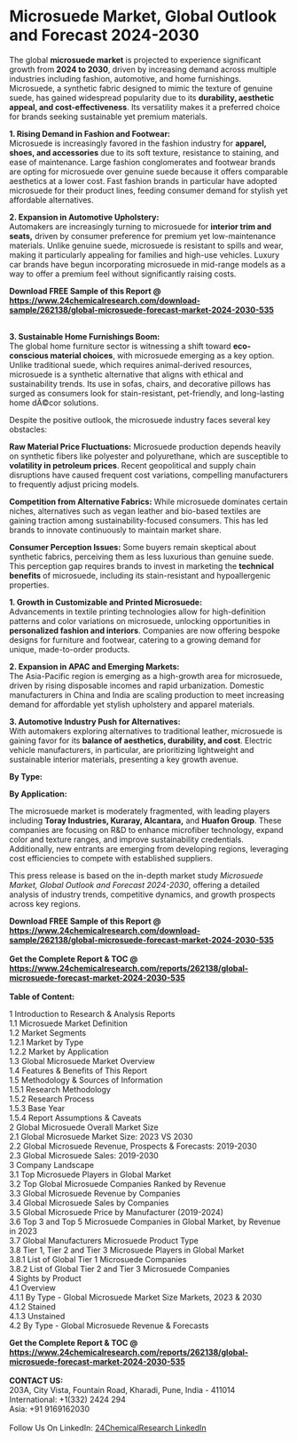 <h1>Microsuede Market, Global Outlook and Forecast 2024-2030</h1><p>The global <strong>microsuede market</strong> is projected to experience significant growth from <strong>2024 to 2030</strong>, driven by increasing demand across multiple industries including fashion, automotive, and home furnishings. Microsuede, a synthetic fabric designed to mimic the texture of genuine suede, has gained widespread popularity due to its <strong>durability, aesthetic appeal, and cost-effectiveness</strong>. Its versatility makes it a preferred choice for brands seeking sustainable yet premium materials.</p><p><strong>1. Rising Demand in Fashion and Footwear:</strong><br>
Microsuede is increasingly favored in the fashion industry for <strong>apparel, shoes, and accessories</strong> due to its soft texture, resistance to staining, and ease of maintenance. Large fashion conglomerates and footwear brands are opting for microsuede over genuine suede because it offers comparable aesthetics at a lower cost. Fast fashion brands in particular have adopted microsuede for their product lines, feeding consumer demand for stylish yet affordable alternatives.</p><p><strong>2. Expansion in Automotive Upholstery:</strong><br>
Automakers are increasingly turning to microsuede for <strong>interior trim and seats,</strong> driven by consumer preference for premium yet low-maintenance materials. Unlike genuine suede, microsuede is resistant to spills and wear, making it particularly appealing for families and high-use vehicles. Luxury car brands have begun incorporating microsuede in mid-range models as a way to offer a premium feel without significantly raising costs.</p><div><b>Download FREE Sample of this Report @ 
            <a href="https://www.24chemicalresearch.com/download-sample/262138/global-microsuede-forecast-market-2024-2030-535">
            https://www.24chemicalresearch.com/download-sample/262138/global-microsuede-forecast-market-2024-2030-535</a></b></div><br><p><strong>3. Sustainable Home Furnishings Boom:</strong><br>
The global home furniture sector is witnessing a shift toward <strong>eco-conscious material choices</strong>, with microsuede emerging as a key option. Unlike traditional suede, which requires animal-derived resources, microsuede is a synthetic alternative that aligns with ethical and sustainability trends. Its use in sofas, chairs, and decorative pillows has surged as consumers look for stain-resistant, pet-friendly, and long-lasting home dÃ©cor solutions.</p><p>Despite the positive outlook, the microsuede industry faces several key obstacles:</p><p><strong>Raw Material Price Fluctuations:</strong> Microsuede production depends heavily on synthetic fibers like polyester and polyurethane, which are susceptible to <strong>volatility in petroleum prices</strong>. Recent geopolitical and supply chain disruptions have caused frequent cost variations, compelling manufacturers to frequently adjust pricing models.</p><p><strong>Competition from Alternative Fabrics:</strong> While microsuede dominates certain niches, alternatives such as vegan leather and bio-based textiles are gaining traction among sustainability-focused consumers. This has led brands to innovate continuously to maintain market share.</p><p><strong>Consumer Perception Issues:</strong> Some buyers remain skeptical about synthetic fabrics, perceiving them as less luxurious than genuine suede. This perception gap requires brands to invest in marketing the <strong>technical benefits</strong> of microsuede, including its stain-resistant and hypoallergenic properties.</p><p><strong>1. Growth in Customizable and Printed Microsuede:</strong><br>
Advancements in textile printing technologies allow for high-definition patterns and color variations on microsuede, unlocking opportunities in <strong>personalized fashion and interiors</strong>. Companies are now offering bespoke designs for furniture and footwear, catering to a growing demand for unique, made-to-order products.</p><p><strong>2. Expansion in APAC and Emerging Markets:</strong><br>
The Asia-Pacific region is emerging as a high-growth area for microsuede, driven by rising disposable incomes and rapid urbanization. Domestic manufacturers in China and India are scaling production to meet increasing demand for affordable yet stylish upholstery and apparel materials.</p><p><strong>3. Automotive Industry Push for Alternatives:</strong><br>
With automakers exploring alternatives to traditional leather, microsuede is gaining favor for its <strong>balance of aesthetics, durability, and cost</strong>. Electric vehicle manufacturers, in particular, are prioritizing lightweight and sustainable interior materials, presenting a key growth avenue.</p><p><strong>By Type:</strong></p><p><strong>By Application:</strong></p><p>The microsuede market is moderately fragmented, with leading players including <strong>Toray Industries, Kuraray, Alcantara,</strong> and <strong>Huafon Group</strong>. These companies are focusing on R&amp;D to enhance microfiber technology, expand color and texture ranges, and improve sustainability credentials. Additionally, new entrants are emerging from developing regions, leveraging cost efficiencies to compete with established suppliers.</p><p>This press release is based on the in-depth market study <em>Microsuede Market, Global Outlook and Forecast 2024-2030</em>, offering a detailed analysis of industry trends, competitive dynamics, and growth prospects across key regions.</p><div><b>Download FREE Sample of this Report @ 
            <a href="https://www.24chemicalresearch.com/download-sample/262138/global-microsuede-forecast-market-2024-2030-535">
            https://www.24chemicalresearch.com/download-sample/262138/global-microsuede-forecast-market-2024-2030-535</a></b></div><br><div><b>Get the Complete Report & TOC @ 
            <a href="https://www.24chemicalresearch.com/reports/262138/global-microsuede-forecast-market-2024-2030-535">
            https://www.24chemicalresearch.com/reports/262138/global-microsuede-forecast-market-2024-2030-535</a></b></div><br>
            <b>Table of Content:</b><p>1 Introduction to Research & Analysis Reports<br />
    1.1 Microsuede Market Definition<br />
    1.2 Market Segments<br />
        1.2.1 Market by Type<br />
        1.2.2 Market by Application<br />
    1.3 Global Microsuede Market Overview<br />
    1.4 Features & Benefits of This Report<br />
    1.5 Methodology & Sources of Information<br />
        1.5.1 Research Methodology<br />
        1.5.2 Research Process<br />
        1.5.3 Base Year<br />
        1.5.4 Report Assumptions & Caveats<br />
2 Global Microsuede Overall Market Size<br />
    2.1 Global Microsuede Market Size: 2023 VS 2030<br />
    2.2 Global Microsuede Revenue, Prospects & Forecasts: 2019-2030<br />
    2.3 Global Microsuede Sales: 2019-2030<br />
3 Company Landscape<br />
    3.1 Top Microsuede Players in Global Market<br />
    3.2 Top Global Microsuede Companies Ranked by Revenue<br />
    3.3 Global Microsuede Revenue by Companies<br />
    3.4 Global Microsuede Sales by Companies<br />
    3.5 Global Microsuede Price by Manufacturer (2019-2024)<br />
    3.6 Top 3 and Top 5 Microsuede Companies in Global Market, by Revenue in 2023<br />
    3.7 Global Manufacturers Microsuede Product Type<br />
    3.8 Tier 1, Tier 2 and Tier 3 Microsuede Players in Global Market<br />
        3.8.1 List of Global Tier 1 Microsuede Companies<br />
        3.8.2 List of Global Tier 2 and Tier 3 Microsuede Companies<br />
4 Sights by Product<br />
    4.1 Overview<br />
        4.1.1 By Type - Global Microsuede Market Size Markets, 2023 & 2030<br />
        4.1.2 Stained<br />
        4.1.3 Unstained<br />
    4.2 By Type - Global Microsuede Revenue & Forecasts<br />
       </p><div><b>Get the Complete Report & TOC @ 
            <a href="https://www.24chemicalresearch.com/reports/262138/global-microsuede-forecast-market-2024-2030-535">
            https://www.24chemicalresearch.com/reports/262138/global-microsuede-forecast-market-2024-2030-535</a></b></div><br><b>CONTACT US:</b><br>
            203A, City Vista, Fountain Road, Kharadi, Pune, India - 411014<br>
            International: +1(332) 2424 294<br>
            Asia: +91 9169162030 <br><br>
            Follow Us On LinkedIn: <a href="https://www.linkedin.com/company/24chemicalresearch/">24ChemicalResearch LinkedIn</a>